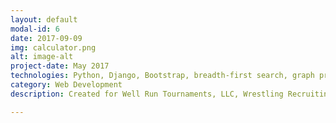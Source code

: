 ```yaml
---
layout: default
modal-id: 6
date: 2017-09-09
img: calculator.png
alt: image-alt
project-date: May 2017
technologies: Python, Django, Bootstrap, breadth-first search, graph processing
category: Web Development
description: Created for Well Run Tournaments, LLC, Wrestling Recruiting is designed to keep track of recruiter earnings using a Multi-level Marketing (MLM) approach. For example, a recruiter could earn 20% of spending by generation 1 recruits (anyone he directly recruits to the gym), 10% of spending by generation 2 recruits (anyone his recruits recruit to the gym), 5% ofspending of generation 3 recruits (anyone his recruits' recruits recruit to the gym), and so on. The software builds a directed acyclic graph (tree) of recruiter-recruitee relationships, where each level of nodes represents a different generation of recruits. It then calculates the earnings for each month based on the user's specified payout levels for each generation and all the transactions for the month. 

---
```


